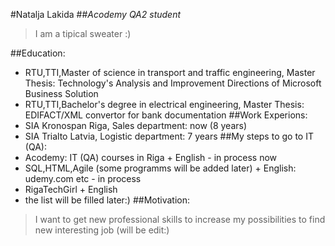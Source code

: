 #Natalja Lakida
##*Acodemy QA2 student*
>I am a tipical sweater :)  

##Education:
- RTU,TTI,Master of science in transport and traffic engineering, Master Thesis: Technology's Analysis and Improvement Directions of Microsoft Business Solution
- RTU,TTI,Bachelor's degree in electrical engineering, Master Thesis: EDIFACT/XML convertor for bank documentation
##Work Experions:
- SIA Kronospan Riga, Sales department: now (8 years)
- SIA Trialto Latvia, Logistic department: 7 years
##My steps to go to IT (QA):
- Acodemy: IT (QA) courses in Riga + English - in process now
- SQL,HTML,Agile (some programms will be added later) + English: udemy.com etc - in process
- RigaTechGirl + English 
- the list will be filled later:)
##Motivation:
>I want to get new professional skills to increase my possibilities to find new interesting job (will be edit:)

> 